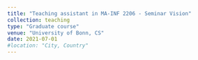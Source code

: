 ```yaml
---
title: "Teaching assistant in MA-INF 2206 - Seminar Vision"
collection: teaching
type: "Graduate course"
venue: "University of Bonn, CS"
date: 2021-07-01
#location: "City, Country"
---
```

